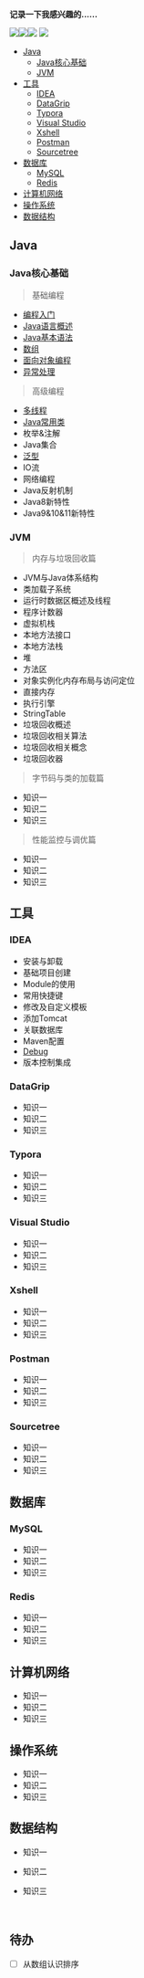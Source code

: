 **记录一下我感兴趣的......**

 ![](images/Java.svg)![](images/Redis.svg)![](images/ES.svg) ![](images/Spring.svg)

<!-- @import "[TOC]" {cmd="toc" depthFrom=1 depthTo=6 orderedList=false} -->

<!-- code_chunk_output -->

- [Java](#java)
  - [Java核心基础](#java核心基础)
  - [JVM](#jvm)
- [工具](#工具)
  - [IDEA](#idea)
  - [DataGrip](#datagrip)
  - [Typora](#typora)
  - [Visual Studio](#visual-studio)
  - [Xshell](#xshell)
  - [Postman](#postman)
  - [Sourcetree](#sourcetree)
- [数据库](#数据库)
  - [MySQL](#mysql)
  - [Redis](#redis)
- [计算机网络](#计算机网络)
- [操作系统](#操作系统)
- [数据结构](#数据结构)

<!-- /code_chunk_output -->


## Java

### Java核心基础

> 基础编程

- [编程入门](docs/Java/JavaBase/01_编程入门/编程入门.md) 
- [Java语言概述](docs/Java/JavaBase/02_Java语言概述/Java语言概述.md) 
-  [Java基本语法](docs/Java/JavaBase/03_Java基本语法/Java基本语法.md) 
- [数组](docs/Java/JavaBase/04_数组/数组.md) 
- [面向对象编程](docs/Java/JavaBase/05_面向对象编程/面向对象编程.md) 
- [异常处理](docs/Java/JavaBase/06_异常处理/异常处理.md) 

> 高级编程

- [多线程](docs/Java/JavaBase/07-多线程/多线程.md) 
-  [Java常用类](docs/Java/JavaBase/08-Java常用类/Java常用类.md) 
- 枚举&注解
- Java集合
- [泛型](docs/Java/JavaBase/11_泛型/泛型.md) 
- IO流
- 网络编程
- Java反射机制
- Java8新特性
- Java9&10&11新特性

### JVM

> 内存与垃圾回收篇

- JVM与Java体系结构
- 类加载子系统
- 运行时数据区概述及线程
- 程序计数器
- 虚拟机栈
- 本地方法接口
- 本地方法栈
- 堆
- 方法区
- 对象实例化内存布局与访问定位
- 直接内存
- 执行引擎
- StringTable
- 垃圾回收概述
- 垃圾回收相关算法
- 垃圾回收相关概念
- 垃圾回收器

>字节码与类的加载篇

- 知识一
- 知识二
- 知识三

>性能监控与调优篇

- 知识一
- 知识二
- 知识三

## 工具

### IDEA

- 安装与卸载
- 基础项目创建
- Module的使用
- 常用快捷键
- 修改及自定义模板
- 添加Tomcat
- 关联数据库
- Maven配置
- [Debug](docs/Tools/IDEA/Debug/Debug.md) 
- 版本控制集成

### DataGrip

- 知识一
- 知识二
- 知识三

### Typora

- 知识一
- 知识二
- 知识三

### Visual Studio

- 知识一
- 知识二
- 知识三

### Xshell

- 知识一
- 知识二
- 知识三

### Postman

- 知识一
- 知识二
- 知识三

### Sourcetree

- 知识一
- 知识二
- 知识三

## 数据库

### MySQL

- 知识一
- 知识二
- 知识三

### Redis

- 知识一
- 知识二
- 知识三

## 计算机网络

- 知识一
- 知识二
- 知识三

## 操作系统

- 知识一
- 知识二
- 知识三

## 数据结构

- 知识一

- 知识二

- 知识三

  ​	



## 待办

- [ ] 从数组认识排序